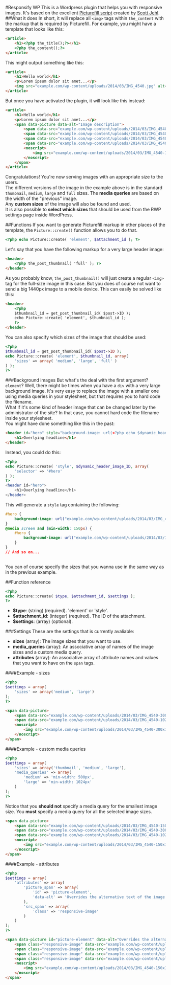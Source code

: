 #Responsify WP
This is a Wordpress plugin that helps you with responsive images. It's based on the excellent
[Picturefill script](https://github.com/scottjehl/picturefill) created by [Scott Jehl](http://scottjehl.com).  
##What it does
In short, it will replace all ``<img>`` tags within ``the_content`` with the markup that is required by Picturefill.
For example, you might have a template that looks like this:  

````html
<article>
	<h1><?php the_title();?></h1>
	<?php the_content();?>
</article>
````

This might output something like this:

````html
<article>
	<h1>Hello world</h1>
	<p>Lorem ipsum dolor sit amet...</p>
	<img src="example.com/wp-content/uploads/2014/03/IMG_4540.jpg" alt="Image description">
</article>
````

But once you have activated the plugin, it will look like this instead:

````html
<article>
	<h1>Hello world</h1>
	<p>Lorem ipsum dolor sit amet...</p>
	<span data-picture data-alt="Image description">
		<span data-src="example.com/wp-content/uploads/2014/03/IMG_4540-150x150.jpg"></span>
		<span data-src="example.com/wp-content/uploads/2014/03/IMG_4540-300x199.jpg" data-media="(min-width: 150px)"></span>
		<span data-src="example.com/wp-content/uploads/2014/03/IMG_4540-1024x681.jpg" data-media="(min-width: 300px)"></span>
		<span data-src="example.com/wp-content/uploads/2014/03/IMG_4540.jpg" data-media="(min-width: 1024px)"></span>
		<noscript>
			<img src="example.com/wp-content/uploads/2014/03/IMG_4540-150x150.jpg" alt="Image description">
		</noscript>
	</span>
</article>
````

Congratulations! You're now serving images with an appropriate size to the users.  
The different versions of the image in the example above is in the standard ``thumbnail``, ``medium``, ``large`` and ``full`` sizes. 
The **media queries** are based on the width of the "previous" image.  
Any **custom sizes** of the image will also be found and used.  
It is also possible to **select which sizes** that should be used from the RWP settings page inside WordPress.

##Functions
If you want to generate Picturefill markup in other places of the template, the ``Picture::create()`` function allows you to do that.  

````php
<?php echo Picture::create( 'element', $attachment_id ); ?>
```` 

Let's say that you have the following markup for a very large header image:

````html
<header>
	<?php the_post_thumbnail( 'full' ); ?>
</header>
````

As you probably know, ``the_post_thumbnail()`` will just create a regular ``<img>`` tag for the full-size image in this case. 
But you does of course not want to send a big 1440px image to a mobile device. This can easily be solved like this:

````html
<header>
	<?php
	$thumbnail_id = get_post_thumbnail_id( $post->ID );
	echo Picture::create( 'element', $thumbnail_id );
	?>
</header>
````

You can also specify which sizes of the image that should be used:

````php
<?php 
$thumbnail_id = get_post_thumbnail_id( $post->ID );
echo Picture::create( 'element', $thumbnail_id, array(
	'sizes' => array( 'medium', 'large', 'full' )
) ); 
?>
````

###Background images
But what's the deal with the first argument? ``element``? Well, there might be times when you have a ``div`` with a very large background image. It's very easy to replace the image with a smaller one using media queries in your stylesheet, but that requires you to hard code the filename.  
What if it's some kind of header image that can be changed later by the administrator of the site? In that case, you cannot hard code the filename inside your stylesheet.  
You might have done something like this in the past:

````html
<header id="hero" style="background-image: url(<?php echo $dynamic_header_image;?>)">
	<h1>Overlying headline</h1>
</header>
````

Instead, you could do this:

````php
<?php
echo Picture::create( 'style', $dynamic_header_image_ID, array(
	'selector' => '#hero'
) );
?>
<header id="hero">
	<h1>Overlying headline</h1>
</header>
````

This will generate a ``style`` tag containing the following:

````css
#hero {
	background-image: url("example.com/wp-content/uploads/2014/03/IMG_4540-150x150.jpg");
}
@media screen and (min-width: 150px) {
	#hero {
		background-image: url("example.com/wp-content/uploads/2014/03/IMG_4540-300x199.jpg");
	}
} 
// And so on...
	
````

You can of course specify the sizes that you wanna use in the same way as in the previous example. 

##Function reference

````php
<?php
echo Picture::create( $type, $attachment_id, $settings );
?>
````

* **$type**: (string) (required). 'element' or 'style'.
* **$attachment_id**: (integer) (required). The ID of the attachment.
* **$settings**: (array) (optional).

###Settings
These are the settings that is currently avaliable:

* **sizes** (array): The image sizes that you want to use.
* **media_queries** (array): An associative array of names of the image sizes and a custom media query.
* **attributes** (array): An associative array of attribute names and values that you want to have on the ``span`` tags.

####Example - sizes

````php
<?php
$settings = array(
	'sizes' => array('medium', 'large')
);
?>
````

````html
<span data-picture>
	<span data-src="example.com/wp-content/uploads/2014/03/IMG_4540-300x199.jpg"></span>
	<span data-src="example.com/wp-content/uploads/2014/03/IMG_4540-1024x681.jpg" data-media="(min-width: 300px)"></span>
	<noscript>
		<img src="example.com/wp-content/uploads/2014/03/IMG_4540-300x199.jpg" alt="Image description">
	</noscript>
</span>
````

####Example - custom media queries

````php
<?php
$settings = array(
	'sizes' => array('thumbnail', 'medium', 'large'),
	'media_queries' => array(
		'medium' => 'min-width: 500px',
		'large' => 'min-width: 1024px'
	)
);
?>
````

Notice that you **should not** specify a media query for the smallest image size. You **must** specify a media query for 
all the selected image sizes.

````html
<span data-picture>
	<span data-src="example.com/wp-content/uploads/2014/03/IMG_4540-150x150.jpg"></span>
	<span data-src="example.com/wp-content/uploads/2014/03/IMG_4540-300x199.jpg" data-media="(min-width: 550px)"></span>
	<span data-src="example.com/wp-content/uploads/2014/03/IMG_4540-1024x681.jpg" data-media="(min-width: 1024px)"></span>
	<noscript>
		<img src="example.com/wp-content/uploads/2014/03/IMG_4540-150x150.jpg" alt="Image description">
	</noscript>
</span>
````

####Example - attributes

````php
<?php
$settings = array(
	'attributes' => array(
		'picture_span' => array(
			'id' => 'picture-element',
			'data-alt' => 'Overrides the alternative text of the image'
		),
		'src_span' => array(
			'class' => 'responsive-image'
		)
	)
);
?>
````

````html
<span data-picture id="picture-element" data-alt="Overrides the alternative text of the image">
	<span class="responsive-image" data-src="example.com/wp-content/uploads/2014/03/IMG_4540-150x150.jpg"></span>
	<span class="responsive-image" data-src="example.com/wp-content/uploads/2014/03/IMG_4540-300x199.jpg" data-media="(min-width: 150px)"></span>
	<span class="responsive-image" data-src="example.com/wp-content/uploads/2014/03/IMG_4540-1024x681.jpg" data-media="(min-width: 300px)"></span>
	<span class="responsive-image" data-src="example.com/wp-content/uploads/2014/03/IMG_4540.jpg" data-media="(min-width: 1024px)"></span>
	<noscript>
		<img src="example.com/wp-content/uploads/2014/03/IMG_4540-150x150.jpg" alt="Image description">
	</noscript>
</span>
````
